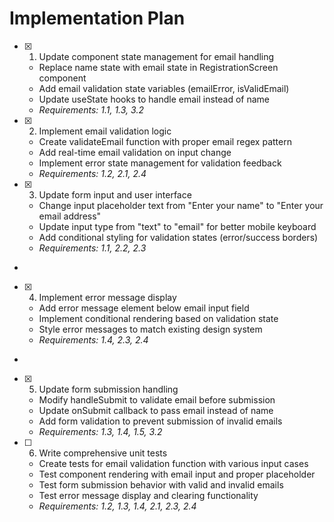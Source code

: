 # Implementation Plan

- [x] 1. Update component state management for email handling





  - Replace name state with email state in RegistrationScreen component
  - Add email validation state variables (emailError, isValidEmail)
  - Update useState hooks to handle email instead of name
  - _Requirements: 1.1, 1.3, 3.2_

- [x] 2. Implement email validation logic





  - Create validateEmail function with proper email regex pattern
  - Add real-time email validation on input change
  - Implement error state management for validation feedback
  - _Requirements: 1.2, 2.1, 2.4_


- [x] 3. Update form input and user interface




  - Change input placeholder text from "Enter your name" to "Enter your email address"
  - Update input type from "text" to "email" for better mobile keyboard
  - Add conditional styling for validation states (error/success borders)
  - _Requirements: 1.1, 2.2, 2.3_
-

- [x] 4. Implement error message display




  - Add error message element below email input field
  - Implement conditional rendering based on validation state
  - Style error messages to match existing design system
  - _Requirements: 1.4, 2.3, 2.4_
-

- [x] 5. Update form submission handling




  - Modify handleSubmit to validate email before submission
  - Update onSubmit callback to pass email instead of name
  - Add form validation to prevent submission of invalid emails
  - _Requirements: 1.3, 1.4, 1.5, 3.2_

- [ ] 6. Write comprehensive unit tests




  - Create tests for email validation function with various input cases
  - Test component rendering with email input and proper placeholder
  - Test form submission behavior with valid and invalid emails
  - Test error message display and clearing functionality
  - _Requirements: 1.2, 1.3, 1.4, 2.1, 2.3, 2.4_